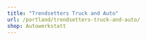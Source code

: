 ```yaml
---
title: "Trendsetters Truck and Auto"
url: /portland/trendsetters-truck-and-auto/
shop: Autowerkstatt
---
```

